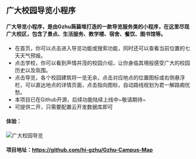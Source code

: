 ## 广大校园导览小程序
#### 广大导览小程序，是由Gzhu蒟蒻堆打造的一款导览服务类的小程序，在这里尽现广大校区，包含了景点、生活服务、教学楼、宿舍、餐饮、图书馆等。

* 在首页，你可以点击进入导览功能或搜索功能，同时还可以查看当前位置的七天天气预报。
* 点击学校，你可以看到声情并茂的校园介绍，让你身临其境般感受广大的校园历史以及氛围。
* 点击导览，各个校园建筑将一览无余，点击对应地点的位置图标或右侧悬浮栏，可以直达地点的详情页面，点击指向图标，自动路线规划为君一解路痴忧愁。
* 本项目已在Github开源，后续功能陆续上线中~敬请期待~
* 可提供二开，只需要配置云开发数据库即可

#### 体验：

![广大校园导览](https://www.datealive.top/wp-content/uploads/2020/11/gh_370e3b445d74_258.jpg "校园导览")

#### 项目地址：https://github.com/hi-gzhu/Gzhu-Campus-Map

